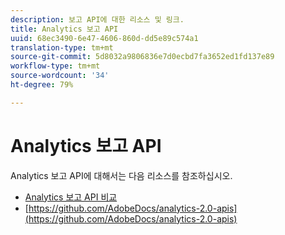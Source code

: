 ```yaml
---
description: 보고 API에 대한 리소스 및 링크.
title: Analytics 보고 API
uuid: 68ec3490-6e47-4606-860d-dd5e89c574a1
translation-type: tm+mt
source-git-commit: 5d8032a9806836e7d0ecbd7fa3652ed1fd137e89
workflow-type: tm+mt
source-wordcount: '34'
ht-degree: 79%

---
```



# Analytics 보고 API

Analytics 보고 API에 대해서는 다음 리소스를 참조하십시오.

* [Analytics 보고 API 비교](api-comparison.md)
* [https://github.com/AdobeDocs/analytics-2.0-apis](https://github.com/AdobeDocs/analytics-2.0-apis)
